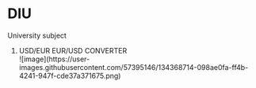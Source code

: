 # DIU
University subject

<ol>
<li>USD/EUR EUR/USD CONVERTER <br>
![image](https://user-images.githubusercontent.com/57395146/134368714-098ae0fa-ff4b-4241-947f-cde37a371675.png)</li>
</ol>

